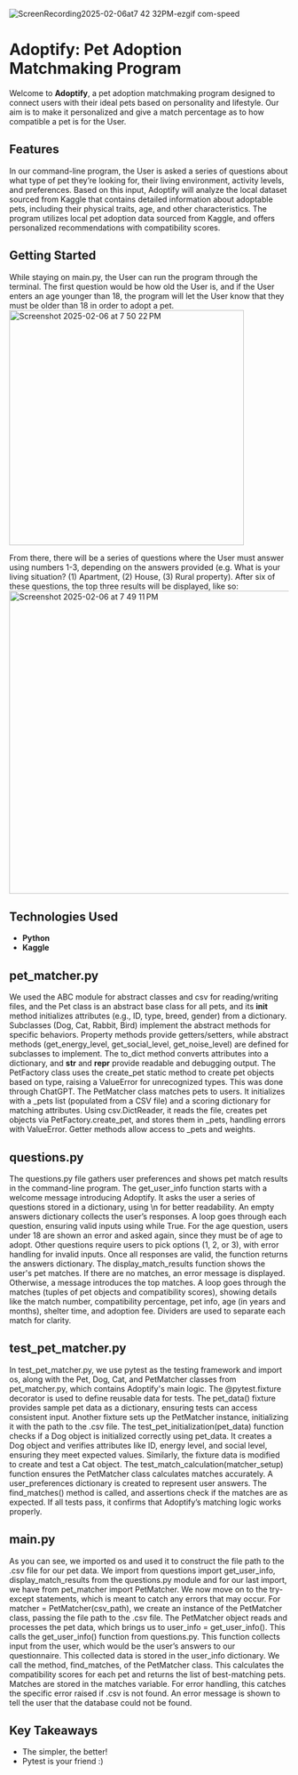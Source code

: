 ![ScreenRecording2025-02-06at7 42 32PM-ezgif com-speed](https://github.com/user-attachments/assets/560f93bd-1e89-4eea-bdf1-2c8601514811)
# Adoptify: Pet Adoption Matchmaking Program
Welcome to **Adoptify**, a pet adoption matchmaking program designed to connect users with their ideal pets based on personality and lifestyle. Our aim is to make it personalized and give a match percentage as to how compatible a pet is for the User.

## Features
In our command-line program, the User is asked a series of questions about what type of pet they’re looking for, their living environment, activity levels, and preferences. Based on this input, Adoptify will analyze the local dataset sourced from Kaggle that contains detailed information about adoptable pets, including their physical traits, age, and other characteristics. The program utilizes local pet adoption data sourced from Kaggle, and offers personalized recommendations with compatibility scores.

## Getting Started
While staying on main.py, the User can run the program through the terminal. The first question would be how old the User is, and if the User enters an age younger than 18, the program will let the User know that they must be older than 18 in order to adopt a pet. 
<img width="423" alt="Screenshot 2025-02-06 at 7 50 22 PM" src="https://github.com/user-attachments/assets/dfc51af5-04f4-4a30-890f-501fdc139af2" />

From there, there will be a series of questions where the User must answer using numbers 1-3, depending on the answers provided (e.g. What is your living situation? (1) Apartment, (2) House, (3) Rural property). After six of these questions, the top three results will be displayed, like so:
<img width="545" alt="Screenshot 2025-02-06 at 7 49 11 PM" src="https://github.com/user-attachments/assets/81cb0708-b79f-4344-863d-d18c6dac8056" />

## Technologies Used
- **Python**
- **Kaggle**

## pet_matcher.py
We used the ABC module for abstract classes and csv for reading/writing files, and the Pet class is an abstract base class for all pets, and its __init__ method initializes attributes (e.g., ID, type, breed, gender) from a dictionary.  Subclasses (Dog, Cat, Rabbit, Bird) implement the abstract methods for specific behaviors. Property methods provide getters/setters, while abstract methods (get_energy_level, get_social_level, get_noise_level) are defined for subclasses to implement. The to_dict method converts attributes into a dictionary, and __str__ and __repr__ provide readable and debugging output. The PetFactory class uses the create_pet static method to create pet objects based on type, raising a ValueError for unrecognized types. This was done through ChatGPT. The PetMatcher class matches pets to users. It initializes with a _pets list (populated from a CSV file) and a scoring dictionary for matching attributes. Using csv.DictReader, it reads the file, creates pet objects via PetFactory.create_pet, and stores them in _pets, handling errors with ValueError. Getter methods allow access to _pets and weights.

## questions.py
The questions.py file gathers user preferences and shows pet match results in the command-line program. The get_user_info function starts with a welcome message introducing Adoptify. It asks the user a series of questions stored in a dictionary, using \n for better readability. An empty answers dictionary collects the user’s responses. A loop goes through each question, ensuring valid inputs using while True. For the age question, users under 18 are shown an error and asked again, since they must be of age to adopt. Other questions require users to pick options (1, 2, or 3), with error handling for invalid inputs. Once all responses are valid, the function returns the answers dictionary. The display_match_results function shows the user's pet matches. If there are no matches, an error message is displayed. Otherwise, a message introduces the top matches. A loop goes through the matches (tuples of pet objects and compatibility scores), showing details like the match number, compatibility percentage, pet info, age (in years and months), shelter time, and adoption fee. Dividers are used to separate each match for clarity.


## test_pet_matcher.py
In test_pet_matcher.py, we use pytest as the testing framework and import os, along with the Pet, Dog, Cat, and PetMatcher classes from pet_matcher.py, which contains Adoptify's main logic. The @pytest.fixture decorator is used to define reusable data for tests. The pet_data() fixture provides sample pet data as a dictionary, ensuring tests can access consistent input. Another fixture sets up the PetMatcher instance, initializing it with the path to the .csv file.
The test_pet_initialization(pet_data) function checks if a Dog object is initialized correctly using pet_data. It creates a Dog object and verifies attributes like ID, energy level, and social level, ensuring they meet expected values. Similarly, the fixture data is modified to create and test a Cat object. The test_match_calculation(matcher_setup) function ensures the PetMatcher class calculates matches accurately. A user_preferences dictionary is created to represent user answers. The find_matches() method is called, and assertions check if the matches are as expected. If all tests pass, it confirms that Adoptify’s matching logic works properly.

## main.py
As you can see, we imported os and used it to construct the file path to the .csv file for our pet data. We import from questions import get_user_info, display_match_results from the questions.py module and for our last import, we have from pet_matcher import PetMatcher.
We now move on to the try-except statements, which is meant to catch any errors that may occur. For matcher = PetMatcher(csv_path), we create an instance of the PetMatcher class, passing the file path to the .csv file. The PetMatcher object reads and processes the pet data, which brings us to user_info = get_user_info(). This calls the get_user_info() function from questions.py. This function collects input from the user, which would be the user’s answers to our questionnaire. This collected data is stored in the user_info dictionary. We call the method, find_matches, of the PetMatcher class. This calculates the compatibility scores for each pet and returns the list of best-matching pets. Matches are stored in the matches variable. For error handling, this catches the specific error raised if .csv is not found. An error message is shown to tell the user that the database could not be found. 

## Key Takeaways 
- The simpler, the better!
- Pytest is your friend :)
